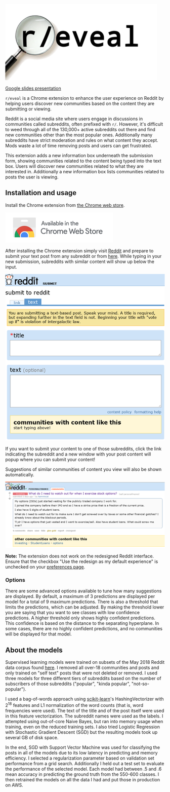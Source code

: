 <img src="logos/reveal.png" width=480>

[Google slides presentation](https://insight.barnett.science/presentation)

`r/eveal` is a Chrome extension to enhance the user experience on Reddit by helping users
discover new communities based on the content they are submitting or viewing.
 
Reddit is a social media site where users engage in discussions in communities called
subreddits, often prefixed with `r/`. However, it's difficult to weed
through all of the 130,000+ active subreddits out there and find new communities other
than the most popular ones. Additionally many subreddits have strict moderation and
rules on what content they accept. Mods waste a lot of time removing posts and users can
get frustrated.

This extension adds a new information box underneath the submission form, showing
communities related to the content being typed into the text box. Users will discover
new communities related to what they are interested in. Additionally a new information
box lists communities related to posts the user is viewing.

## Installation and usage

Install the Chrome extension from
[the Chrome web store](https://chrome.google.com/webstore/detail/subreddits-with-content-l/iaepjdnahmaliipimelmheobbdeplhah).

[<img src="screenshots/chromebadge.png">](https://chrome.google.com/webstore/detail/reveal/iaepjdnahmaliipimelmheobbdeplhah)

After installing the Chrome extension simply visit [Reddit](https://reddit.com) and prepare to submit your
text post from any subreddit or from
[here](https://old.reddit.com/submit?selftext=true). While typing in your new
submission, subreddits with similar content will show up below the input.

[<img src="screenshots/record1.gif" width=600>](https://raw.githubusercontent.com/wesbarnett/insight/master/screenshots/record1.gif)

If you want to submit your content to one of those subreddits, click the link indicating
the subreddit and a new window with your post content will popup where you can submit
your content!

Suggestions of similar communities of content you view will also be shown automatically.

[<img src="screenshots/screenshot1.png" width=600>](https://raw.githubusercontent.com/wesbarnett/insight/master/screenshots/screenshot1.png)

**Note:** The extension does not work on the redesigned Reddit interface. Ensure that
the checkbox "Use the redesign as my default experience" is unchecked on your
[preferences page](https://www.reddit.com/prefs).

### Options

There are some advanced options available to tune how many suggestions are displayed. By
default, a maximum of 3 predictions are displayed per model for a total of 9 maximum
predictions. There is also a threshold that limits the predictions, which can be
adjusted. By making the threshold lower you are saying that you want to see classes with
low confidence predictions. A higher threshold only shows highly confident predictions.
This confidence is based on the distance to the separating hyperplane. In some cases,
there are no highly confident predictions, and no communities will be
displayed for that model.

## About the models

Supervised learning models were trained on subsets of the May 2018 Reddit data corpus
found [here](https://files.pushshift.io/reddit/). I removed all over-18 communities and
posts and only trained on "self text" posts that were not deleted or removed. I used
three models for three different tiers of subreddits based on the number of
subscribers of those subreddits ("popular", "kinda popular", "not-so-popular").

I used a bag-of-words approach using [scikit-learn](http://scikit-learn.org/stable/)'s
HashingVectorizer with 2<sup>18</sup> features and L1 normalization of the word counts
(that is, word frequencies were used). The text of the title and of the post itself were
used in this feature vectorization. The subreddit names were used as the labels. I
attempted using out-of-core Naive Bayes, but ran into memory usage when training, even
on the reduced training sets. I also tried Logistic Regression with Stochastic Gradient
Descent (SGD) but the resulting models took up several GB of disk space.

In the end, SGD with Support Vector Machine was used for classifying the posts in all of
the models due to its low latency in predicting and memory efficiency. I selected a
regularization parameter based on validation set performance from a grid search.
Additionally I held out a test set to evaluate the performance of the selected model.
Each model had between .5 and .6 mean accuracy in predicting the ground truth from the
550-600 classes. I then retrained the models on all the data I had and put those in
production on AWS.
